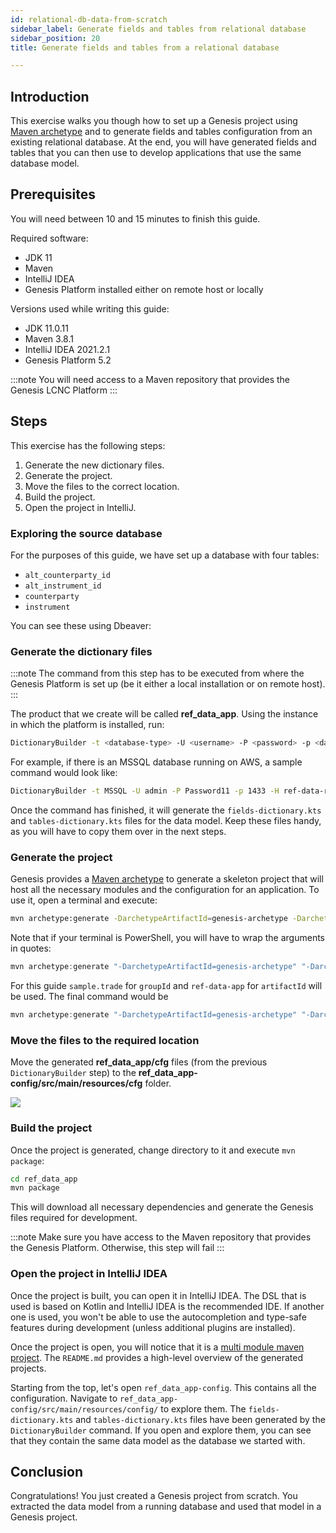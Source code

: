```yaml
---
id: relational-db-data-from-scratch
sidebar_label: Generate fields and tables from relational database
sidebar_position: 20
title: Generate fields and tables from a relational database

---
```

## Introduction ##
This exercise walks you though how to set up a Genesis project using [Maven archetype](https://maven.apache.org/guides/introduction/introduction-to-archetypes.html) and to generate fields and tables configuration from an existing relational database. At the end, you will have generated fields and tables that you can then use to develop applications that use the same database model.

## Prerequisites ##

You will need between 10 and 15 minutes to finish this guide.

Required software: 
 - JDK 11
 - Maven
 - IntelliJ IDEA
 - Genesis Platform installed either on remote host or locally

Versions used while writing this guide:
 - JDK 11.0.11
 - Maven 3.8.1
 - IntelliJ IDEA 2021.2.1
 - Genesis Platform 5.2

:::note
You will need access to a Maven repository that provides the Genesis LCNC Platform
:::

## Steps ##

This exercise has the following steps:
1. Generate the new dictionary files. 
2. Generate the project.
3. Move the files to the correct location.
4. Build the project.
5. Open the project in IntelliJ.

### Exploring the source database ###
For the purposes of this guide, we have set up a database with four tables:
 - `alt_counterparty_id`
 - `alt_instrument_id`
 - `counterparty`
 - `instrument`

You can see these using Dbeaver:
<!-- TODO: reinstate missing image causing build to break
![Database Tables](/img/dbeaver-screenshot.png)
-->

### Generate the dictionary files ###
:::note
The command from this step has to be executed from where the Genesis Platform is set up (be it either a local installation or on remote host).
:::

The product that we create will be called **ref_data_app**. Using the instance in which the platform is installed, run:
```bash
DictionaryBuilder -t <database-type> -U <username> -P <password> -p <database-port> -H <database-host> -d tradingapp --product <product-name> -o <output-directory> -i 200 --tables <comma-separated-table-names>
```
For example, if there is an MSSQL database running on AWS, a sample command would look like:
```bash
DictionaryBuilder -t MSSQL -U admin -P Password11 -p 1433 -H ref-data-rdb.clatr30sknco.eu-west-2.rds.amazonaws.com -d tradingapp --product ref_data_app -o ref_data_app/ -i 200 --tables alt_counterparty_id,alt_instrument_id,counterparty,instrument
```

Once the command has finished, it will generate the `fields-dictionary.kts` and `tables-dictionary.kts` files for the data model. Keep these files handy, as you will have to copy them over in the next steps.

### Generate the project ###
Genesis provides a [Maven archetype](https://maven.apache.org/guides/introduction/introduction-to-archetypes.html) to generate a skeleton project that will host all the necessary modules and the configuration for an application. To use it, open a terminal and execute:
```bash
mvn archetype:generate -DarchetypeArtifactId=genesis-archetype -DarchetypeGroupId=global.genesis -DgroupId=<group_id> -Dversion=1.0.0-SNAPSHOT -DinteractiveMode=true -DarchetypeVersion=5.2.0 -DartifactId=<artifact_id>
```

Note that if your terminal is PowerShell, you will have to wrap the arguments in quotes:
```powershell
mvn archetype:generate "-DarchetypeArtifactId=genesis-archetype" "-DarchetypeGroupId=global.genesis" "-DgroupId=<group_id>" "-Dversion=1.0.0-SNAPSHOT" "-DinteractiveMode=true" "-DarchetypeVersion=5.2.0" "-DartifactId=<artifact_id>"
```

For this guide `sample.trade` for `groupId` and `ref-data-app` for `artifactId` will be used. The final command would be
```powershell
mvn archetype:generate "-DarchetypeArtifactId=genesis-archetype" "-DarchetypeGroupId=global.genesis" "-DgroupId=sample.trade" "-Dversion=1.0.0-SNAPSHOT" "-DinteractiveMode=true" "-DarchetypeVersion=5.2.0" "-DartifactId=ref_data_app"
```

### Move the files to the required location ###

Move the generated **ref_data_app/cfg** files (from the previous `DictionaryBuilder` step) to the **ref_data_app-config/src/main/resources/cfg** folder.

![](/img/copy-generated-script-files-inside-ref_data_app-script-config.png)

### Build the project ###
Once the project is generated, change directory to it and execute `mvn package`:

```bash
cd ref_data_app
mvn package
```

This will download all necessary dependencies and generate the Genesis files required for development.

:::note
Make sure you have access to the Maven repository that provides the Genesis Platform. Otherwise, this step will fail
:::

### Open the project in IntelliJ IDEA ####

Once the project is built, you can open it in IntelliJ IDEA. The DSL that is used is based on Kotlin and IntelliJ IDEA is the recommended IDE. If another one is used, you won't be able to use the autocompletion and type-safe features during development (unless additional plugins are installed).

Once the project is open, you will notice that it is a [multi module maven project](https://maven.apache.org/guides/mini/guide-multiple-modules.html). The `README.md` provides a high-level overview of the generated projects. 

Starting from the top, let's open `ref_data_app-config`. This contains all the configuration. Navigate to `ref_data_app-config/src/main/resources/config/` to explore them. The `fields-dictionary.kts` and `tables-dictionary.kts` files have been generated by the `DictionaryBuilder` command. If you open and explore them, you can see that they contain the same data model as the database we started with.

## Conclusion ##
Congratulations! You just created a Genesis project from scratch. You extracted the data model from a running database and used that model in a Genesis project.